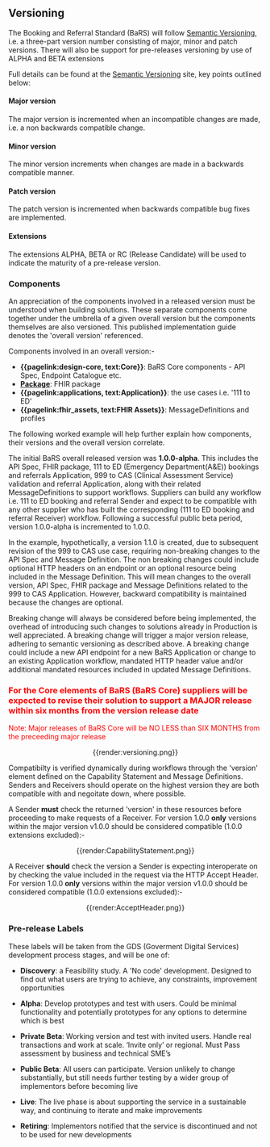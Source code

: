 ## Versioning
The Booking and Referral Standard (BaRS) will follow [Semantic Versioning](https://semver.org/), i.e. a three-part version number consisting of major, minor and patch versions.  There will also be support for pre-releases versioning by use of ALPHA and BETA extensions

Full details can be found at the [Semantic Versioning](https://semver.org/) site, key points outlined below:

#### Major version
The major version is incremented when an incompatible changes are made, i.e. a non backwards compatible change.

#### Minor version
The minor version increments when changes are made in a backwards compatible manner.

#### Patch version
The patch version is incremented when backwards compatible bug fixes are implemented.

#### Extensions
The extensions ALPHA, BETA or RC (Release Candidate) will be used to indicate the maturity of a pre-release version.


### Components  
An appreciation of the components involved in a released version must be understood when building solutions. These separate components come together under the umbrella of a given overall version but the components themselves are also versioned. This published implementation guide denotes the 'overall version' referenced. 

Components involved in an overall version:- 
* **{{pagelink:design-core, text:Core}}**: BaRS Core components - API Spec, Endpoint Catalogue etc.
* **[Package](https://simplifier.net/NHSBookingandReferrals/~packages)**: FHIR package
* **{{pagelink:applications, text:Application}}**: the use cases i.e. '111 to ED'
* **{{pagelink:fhir_assets, text:FHIR Assets}}**: MessageDefinitions and profiles

The following worked example will help further explain how components, their versions and the overall version correlate. 

The initial BaRS overall released version was **1.0.0-alpha**. This includes the API Spec, FHIR package, 111 to ED (Emergency Department(A&E)) bookings and referrals Application, 999 to CAS (Clinical Assessment Service) validation and referral Application, along with their related MessageDefinitions to support workflows. Suppliers can build any workflow i.e. 111 to ED booking and referral Sender and expect to be compatible with any other supplier who has built the corresponding (111 to ED booking and referral Receiver) workflow. Following a successful public beta period, version 1.0.0-alpha is incremented to 1.0.0.

In the example, hypothetically, a version 1.1.0 is created, due to subsequent revision of the 999 to CAS use case, requiring non-breaking changes to the API Spec and Message Definition. The non breaking changes could include optional HTTP headers on an endpoint or an optional resource being included in the Message Definition. This will mean changes to the overall version, API Spec, FHIR package and Message Definitions related to the 999 to CAS Application. However, backward compatibility is maintained because the changes are optional.

Breaking change will always be considered before being implemented, the overhead of introducing such changes to solutions already in Production is well appreciated. A breaking change will trigger a major version release, adhering to semantic versioning as described above. A breaking change could include a new API endpoint for a new BaRS Application or change to an existing Application workflow, mandated HTTP header value and/or additional mandated resources included in updated Message Definitions. 

### <span style="color:red">**For the Core elements of BaRS (BaRS Core) suppliers will be expected to revise their solution to support a MAJOR release within six months from the version release date**</span>

<span style="color:red">Note: Major releases of BaRS Core will be NO LESS than SIX MONTHS from the preceeding major release</span>


<center>
{{render:versioning.png}}
</center>

Compatibilty is verified dynamically during workflows through the 'version' element defined on the Capability Statement and Message Definitions. Senders and Receivers should operate on the highest version they are both compatible with and negoitate down, where possible. 

A Sender **must** check the returned 'version' in these resources before proceeding to make requests of a Receiver. For version 1.0.0 **only** versions within the major version v1.0.0 should be considered compatible (1.0.0 extensions excluded):-

<center>
{{render:CapabilityStatement.png}}
</center>

A Receiver **should** check the version a Sender is expecting interoperate on by checking the value included in the request via the HTTP Accept Header. For version 1.0.0 **only** versions within the major version v1.0.0  should be considered compatible (1.0.0 extensions excluded):-

<center>
{{render:AcceptHeader.png}}
</center>

### Pre-release Labels
These labels will be taken from the GDS (Goverment Digital Services) development process stages, and will be one of:

* **Discovery**: a Feasibility study. A 'No code' development. Designed to find out what users are trying to achieve, any constraints, improvement opportunities

* **Alpha**: Develop prototypes and test with users. Could be minimal functionality and potentially prototypes for any options to determine which is best

* **Private Beta**: Working version and test with invited users. Handle real transactions and work at scale. ‘Invite only’ or regional. Must Pass assessment by business and technical SME’s

* **Public Beta**: All users can participate. Version unlikely to change substantially, but still needs further testing by a wider group of implementors before becoming live

* **Live**: The live phase is about supporting the service in a sustainable way, and continuing to iterate and make improvements

* **Retiring**: Implementors notified that the service is discontinued and not to be used for new developments

